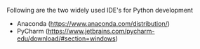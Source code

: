 Following are the two widely used IDE's for Python development
- Anaconda (https://www.anaconda.com/distribution/)
- PyCharm (https://www.jetbrains.com/pycharm-edu/download/#section=windows)
